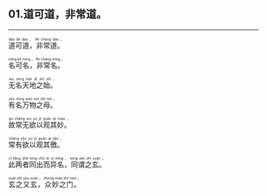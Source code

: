 ## 01.道可道，非常道。
---


<ruby><rb> 道可道，非常道。 </rb> <rt>dào  kě  dào ， fēi  cháng  dào 。</rt></ruby>

<ruby><rb> 名可名，非常名。 </rb> <rt>míng  kě  míng ， fēi  cháng  míng 。</rt></ruby>

<ruby><rb> 无名天地之始。 </rb> <rt>wú  míng  tiān  dì  zhī  shǐ 。</rt></ruby>

<ruby><rb> 有名万物之母。 </rb> <rt>yǒu  míng  wàn  wù  zhī  mǔ 。</rt></ruby>

<ruby><rb> 故常无欲以观其妙。 </rb> <rt>gù  cháng  wú  yù  yǐ  guān  qí  miào 。</rt></ruby>

<ruby><rb> 常有欲以观其徼。 </rb> <rt>cháng  yǒu  yù  yǐ  guān  qí  jiǎo 。</rt></ruby>

<ruby><rb> 此两者同出而异名，同谓之玄。 </rb> <rt>cǐ  liǎng  zhě  tóng  chū  ér  yì  míng ， tóng  wèi  zhī  xuán 。</rt></ruby>

<ruby><rb> 玄之又玄，众妙之门。 </rb> <rt>xuán  zhī  yòu  xuán ， zhòng  miào  zhī  mén 。</rt></ruby>

